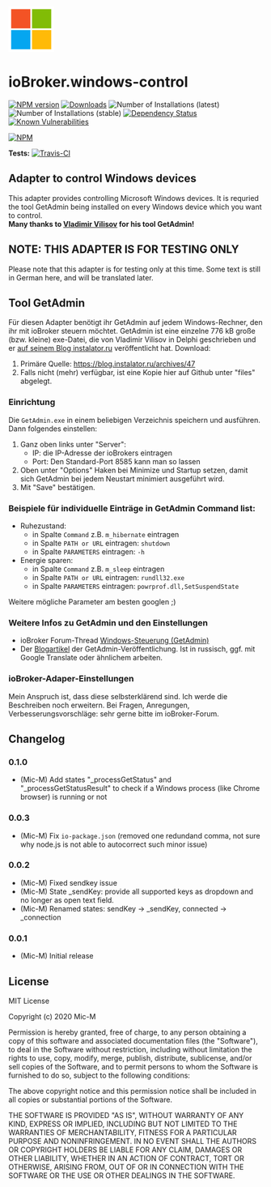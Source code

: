 ![Logo](admin/windows-control_90.png)
# ioBroker.windows-control

[![NPM version](http://img.shields.io/npm/v/iobroker.windows-control.svg)](https://www.npmjs.com/package/iobroker.windows-control)
[![Downloads](https://img.shields.io/npm/dm/iobroker.windows-control.svg)](https://www.npmjs.com/package/iobroker.windows-control)
![Number of Installations (latest)](http://iobroker.live/badges/windows-control-installed.svg)
![Number of Installations (stable)](http://iobroker.live/badges/windows-control-stable.svg)
[![Dependency Status](https://img.shields.io/david/Mic-M/iobroker.windows-control.svg)](https://david-dm.org/Mic-M/iobroker.windows-control)
[![Known Vulnerabilities](https://snyk.io/test/github/Mic-M/ioBroker.windows-control/badge.svg)](https://snyk.io/test/github/Mic-M/ioBroker.windows-control)

[![NPM](https://nodei.co/npm/iobroker.windows-control.png?downloads=true)](https://nodei.co/npm/iobroker.windows-control/)

**Tests:** [![Travis-CI](http://img.shields.io/travis/Mic-M/ioBroker.windows-control/master.svg)](https://travis-ci.org/Mic-M/ioBroker.windows-control)

## Adapter to control Windows devices

This adapter provides controlling Microsoft Windows devices. It is requried the tool GetAdmin being installed on every Windows device which you want to control.
<br>
<strong>Many thanks to [Vladimir Vilisov](https://blog.instalator.ru) for his tool GetAdmin!</strong> 

## NOTE: THIS ADAPTER IS FOR TESTING ONLY

Please note that this adapter is for testing only at this time. Some text is still in German here, and will be translated later.

## Tool GetAdmin
Für diesen Adapter benötigt ihr GetAdmin auf jedem Windows-Rechner, den ihr mit ioBroker steuern möchtet. GetAdmin ist eine einzelne 776 kB große (bzw. kleine) exe-Datei, die von Vladimir Vilisov in Delphi geschrieben und er [auf seinem Blog instalator.ru](https://blog.instalator.ru/archives/47) veröffentlicht hat.
Download:
 1. Primäre Quelle: https://blog.instalator.ru/archives/47
 2. Falls nicht (mehr) verfügbar, ist eine Kopie hier auf Github unter "files" abgelegt.

### Einrichtung
Die `GetAdmin.exe` in einem beliebigen Verzeichnis speichern und ausführen. Dann folgendes einstellen:
1. Ganz oben links unter "Server":
    * IP: die IP-Adresse der ioBrokers eintragen
    * Port: Den Standard-Port 8585 kann man so lassen
2. Oben unter "Options" Haken bei Minimize und Startup setzen, damit sich GetAdmin bei jedem Neustart minimiert ausgeführt wird.
3. Mit "Save" bestätigen.

 ### Beispiele für individuelle Einträge in GetAdmin Command list:
* Ruhezustand: 
    * in Spalte `Command` z.B. `m_hibernate` eintragen
    * in Spalte `PATH or URL` eintragen: `shutdown`
    * in Spalte `PARAMETERS` eintragen: `-h`
* Energie sparen:
    * in Spalte `Command` z.B. `m_sleep` eintragen
    * in Spalte `PATH or URL` eintragen: `rundll32.exe`
    * in Spalte `PARAMETERS` eintragen: `powrprof.dll,SetSuspendState`

Weitere mögliche Parameter am besten googlen ;)


### Weitere Infos zu GetAdmin und den Einstellungen
* ioBroker Forum-Thread [Windows-Steuerung (GetAdmin)](https://forum.iobroker.net/topic/1570/windows-steuerung)
* Der [Blogartikel](https://blog.instalator.ru/archives/47) der GetAdmin-Veröffentlichung. Ist in russisch, ggf. mit Google Translate oder ähnlichem arbeiten.


### ioBroker-Adaper-Einstellungen

Mein Anspruch ist, dass diese selbsterklärend sind. Ich werde die Beschreiben noch erweitern. Bei Fragen, Anregungen, Verbesserungsvorschläge: sehr gerne bitte im ioBroker-Forum.


## Changelog

### 0.1.0
* (Mic-M) Add states "_processGetStatus" and "_processGetStatusResult" to check if a Windows process (like Chrome browser) is running or not

### 0.0.3
* (Mic-M) Fix `io-package.json` (removed one redundand comma, not sure why node.js is not able to autocorrect such minor issue)

### 0.0.2
* (Mic-M) Fixed sendkey issue
* (Mic-M) State _sendKey: provide all supported keys as dropdown and no longer as open text field.
* (Mic-M) Renamed states: sendKey -> _sendKey, connected -> _connection

### 0.0.1
* (Mic-M) Initial release

## License
MIT License

Copyright (c) 2020 Mic-M

Permission is hereby granted, free of charge, to any person obtaining a copy
of this software and associated documentation files (the "Software"), to deal
in the Software without restriction, including without limitation the rights
to use, copy, modify, merge, publish, distribute, sublicense, and/or sell
copies of the Software, and to permit persons to whom the Software is
furnished to do so, subject to the following conditions:

The above copyright notice and this permission notice shall be included in all
copies or substantial portions of the Software.

THE SOFTWARE IS PROVIDED "AS IS", WITHOUT WARRANTY OF ANY KIND, EXPRESS OR
IMPLIED, INCLUDING BUT NOT LIMITED TO THE WARRANTIES OF MERCHANTABILITY,
FITNESS FOR A PARTICULAR PURPOSE AND NONINFRINGEMENT. IN NO EVENT SHALL THE
AUTHORS OR COPYRIGHT HOLDERS BE LIABLE FOR ANY CLAIM, DAMAGES OR OTHER
LIABILITY, WHETHER IN AN ACTION OF CONTRACT, TORT OR OTHERWISE, ARISING FROM,
OUT OF OR IN CONNECTION WITH THE SOFTWARE OR THE USE OR OTHER DEALINGS IN THE
SOFTWARE.